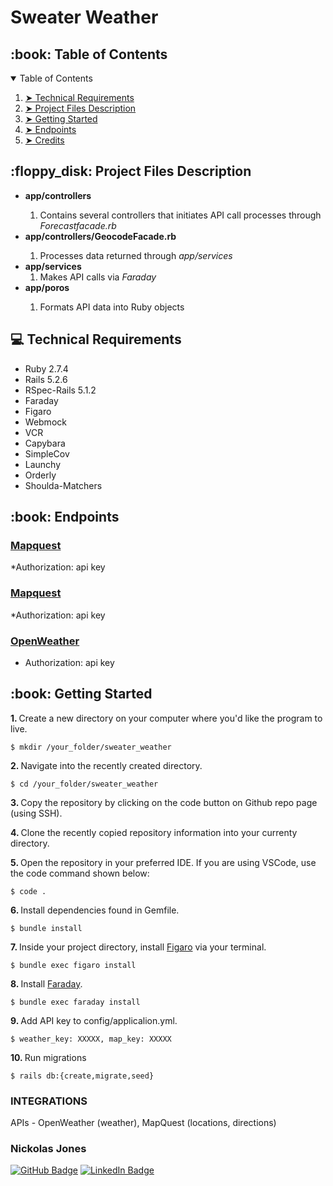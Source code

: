 # Sweater Weather

<!-- TABLE OF CONTENTS -->
<h2 id="table-of-contents"> :book: Table of Contents</h2>

<details open="open">
  <summary>Table of Contents</summary>
  <ol>
    <li><a href="#techical-requirements"> ➤ Technical Requirements</a></li>
    <li><a href="#project-files-description"> ➤ Project Files Description</a></li>
    <li><a href="#getting-started"> ➤ Getting Started</a></li>
    <li><a href="#Endpoints"> ➤ Endpoints</a></li>
    <li><a href="#credits"> ➤ Credits</a></li>
  </ol>
 </details>
 <!-- PROJECT FILES DESCRIPTION -->
<h2 id="project-files-description"> :floppy_disk: Project Files Description</h2>

<ul>
  <li><b>app/controllers</li></b>
  <ol>
  <li>Contains several controllers that initiates API call processes through <i>Forecastfacade.rb</i></li></ol>
  <li><b>app/controllers/GeocodeFacade.rb</b></li><ol>
  <li>Processes data returned through <i>app/services</i></li></ol>
   <li><b>app/services</b>
    <ol>
  <li>Makes API calls via <i>Faraday</i></li></ol>
  <li><b>app/poros</b></li><ol>
  <li>Formats API data into Ruby objects</li></ol>
</ul>
<!-- TECHNICAL REQUIREMENTS -->
<h2 id="techical-requirements"> 💻 Technical Requirements</h2>
<ul>
  <li>Ruby 2.7.4</li>
  <li>Rails 5.2.6</li>
  <li>RSpec-Rails 5.1.2</li>
  <li>Faraday</li>
  <li>Figaro</li>
  <li>Webmock</li>
  <li>VCR</li>
  <li>Capybara</li>
  <li>SimpleCov</li>
  <li>Launchy</li>
  <li>Orderly</li>
  <li>Shoulda-Matchers</li>
  </ul>
  
  <!-- Endpoints -->
<h2 id="Endpoints"> :book: Endpoints</h2>

### [Mapquest](https://www.mapquestapi.com/geocoding/v1/address')
*Authorization: api key
### [Mapquest](https://www.mapquestapi.com/directions/v2/route')
*Authorization: api key
### [OpenWeather](http://api.openweathermap.org/data/2.5/onecall)
* Authorization: api key

  <!-- GETTING STARTED -->
<h2 id="getting-started"> :book: Getting Started</h2>

<p><b>1. </b> Create a new directory on your computer where you'd like the program to live.</p>
<pre><code>$ mkdir /your_folder/sweater_weather</code></pre>

<p><b>2. </b> Navigate into the recently created directory.</p>
<pre><code>$ cd /your_folder/sweater_weather</code></pre>
<p><b>3. </b> Copy the repository by clicking on the code button on Github repo page (using SSH).</p>


<p><b>4. </b> Clone the recently copied repository information into your currenty directory.</p>

<p><b>5. </b> Open the repository in your preferred IDE.  If you are using VSCode, use the code command shown below:</p>
<pre><code>$ code .</code></pre>

<p><b>6. </b> Install dependencies found in Gemfile</a>.</p>
<pre><code>$ bundle install</code></pre>

<p><b>7. </b> Inside your project directory, install <a href="https://github.com/laserlemon/figaro"> Figaro</a> via your terminal.</p>
<pre><code>$ bundle exec figaro install</code></pre>

<p><b>8. </b> Install <a href="https://lostisland.github.io/faraday/"> Faraday</a>.</p>
<pre><code>$ bundle exec faraday install</code></pre>

<p><b>9. </b> Add API key to config/applicalion.yml</a>.</p>
<pre><code>$ weather_key: XXXXX, map_key: XXXXX</code></pre>

<p><b>10. </b> Run migrations</p>
<pre><code>$ rails db:{create,migrate,seed}</code></pre>


### INTEGRATIONS
APIs - OpenWeather (weather), MapQuest (locations, directions)


<!-- CREDITS -->

<h3>Nickolas Jones</h3>

[![GitHub Badge](https://img.shields.io/badge/GitHub-100000?style=for-the-badge&logo=github&logoColor=white)](https://github.com/nlj77)
[![LinkedIn Badge](https://img.shields.io/badge/LinkedIn-0077B5?style=for-the-badge&logo=linkedin&logoColor=white)](https://www.linkedin.com/in/nickolas-jones-523b66b7/)
